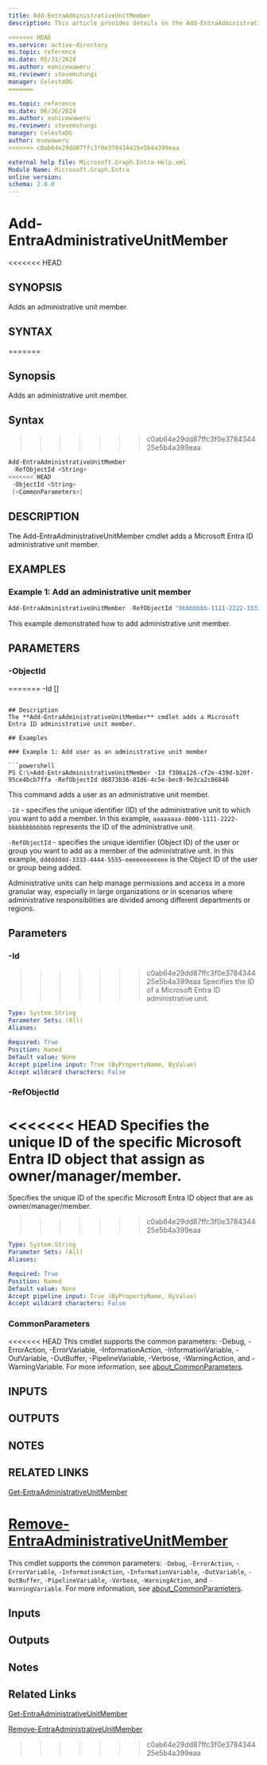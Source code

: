 ```yaml
---
title: Add-EntraAdministrativeUnitMember
description: This article provides details on the Add-EntraAdministrativeUnitMember command.

<<<<<<< HEAD
ms.service: active-directory
ms.topic: reference
ms.date: 05/31/2024
ms.author: eunicewaweru
ms.reviewer: stevemutungi
manager: CelesteDG
=======

ms.topic: reference
ms.date: 06/26/2024
ms.author: eunicewaweru
ms.reviewer: stevemutungi
manager: CelesteDG
author: msewaweru
>>>>>>> c0ab64e29dd87ffc3f0e378434425e5b4a399eaa

external help file: Microsoft.Graph.Entra-Help.xml
Module Name: Microsoft.Graph.Entra
online version:
schema: 2.0.0
---
```


# Add-EntraAdministrativeUnitMember

<<<<<<< HEAD
## SYNOPSIS

Adds an administrative unit member.

## SYNTAX
=======
## Synopsis

Adds an administrative unit member.

## Syntax
>>>>>>> c0ab64e29dd87ffc3f0e378434425e5b4a399eaa

```powershell
Add-EntraAdministrativeUnitMember 
 -RefObjectId <String> 
<<<<<<< HEAD
 -ObjectId <String>
 [<CommonParameters>]
```

## DESCRIPTION

The Add-EntraAdministrativeUnitMember cmdlet adds a Microsoft Entra ID administrative unit member.

## EXAMPLES

### Example 1: Add an administrative unit member
```powershell
Add-EntraAdministrativeUnitMember -RefObjectId "bbbbbbbb-1111-2222-3333-cccccccccccc" -ObjectId "dddddddd-2222-2222-3333-cccccccccccc"
```
This example demonstrated how to add administrative unit member.
## PARAMETERS

### -ObjectId
=======
 -Id <String> 
 [<CommonParameters>]
```

## Description
The **Add-EntraAdministrativeUnitMember** cmdlet adds a Microsoft Entra ID administrative unit member.

## Examples

### Example 1: Add user as an administrative unit member

```powershell
PS C:\>Add-EntraAdministrativeUnitMember -Id f306a126-cf2e-439d-b20f-95ce4bcb7ffa -RefObjectId d6873b36-81d6-4c5e-bec0-9e3ca2c86846
```

This command adds a user as an administrative unit member.

`-Id` - specifies the unique identifier (ID) of the administrative unit to which you want to add a member. In this example, `aaaaaaaa-0000-1111-2222-bbbbbbbbbbbb` represents the ID of the administrative unit.

`-RefObjectId` - specifies the unique identifier (Object ID) of the user or group you want to add as a member of the administrative unit. In this example, `dddddddd-3333-4444-5555-eeeeeeeeeeee` is the Object ID of the user or group being added.

Administrative units can help manage permissions and access in a more granular way, especially in large organizations or in scenarios where administrative responsibilities are divided among different departments or regions.

## Parameters

### -Id

>>>>>>> c0ab64e29dd87ffc3f0e378434425e5b4a399eaa
Specifies the ID of a Microsoft Entra ID administrative unit.

```yaml
Type: System.String
Parameter Sets: (All)
Aliases:

Required: True
Position: Named
Default value: None
Accept pipeline input: True (ByPropertyName, ByValue)
Accept wildcard characters: False
```

### -RefObjectId
<<<<<<< HEAD
Specifies the unique ID of the specific Microsoft Entra ID object that assign as owner/manager/member.
=======

Specifies the unique ID of the specific Microsoft Entra ID object that are as owner/manager/member.
>>>>>>> c0ab64e29dd87ffc3f0e378434425e5b4a399eaa

```yaml
Type: System.String
Parameter Sets: (All)
Aliases:

Required: True
Position: Named
Default value: None
Accept pipeline input: True (ByPropertyName, ByValue)
Accept wildcard characters: False
```

### CommonParameters
<<<<<<< HEAD
This cmdlet supports the common parameters: -Debug, -ErrorAction, -ErrorVariable, -InformationAction, -InformationVariable, -OutVariable, -OutBuffer, -PipelineVariable, -Verbose, -WarningAction, and -WarningVariable. For more information, see [about_CommonParameters](https://go.microsoft.com/fwlink/?LinkID=113216).

## INPUTS

## OUTPUTS

## NOTES

## RELATED LINKS

[Get-EntraAdministrativeUnitMember](Get-EntraAdministrativeUnitMember.md)

[Remove-EntraAdministrativeUnitMember](Remove-EntraAdministrativeUnitMember.md)
=======

This cmdlet supports the common parameters: `-Debug`, `-ErrorAction`, `-ErrorVariable`, `-InformationAction`, `-InformationVariable`, `-OutVariable`, `-OutBuffer`, `-PipelineVariable`, `-Verbose`, `-WarningAction`, and `-WarningVariable`. For more information, see [about_CommonParameters](https://go.microsoft.com/fwlink/?LinkID=113216).

## Inputs

## Outputs

## Notes

## Related Links

[Get-EntraAdministrativeUnitMember](Get-EntraAdministrativeUnitMember.md)

[Remove-EntraAdministrativeUnitMember](Remove-EntraAdministrativeUnitMember.md)

>>>>>>> c0ab64e29dd87ffc3f0e378434425e5b4a399eaa
